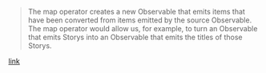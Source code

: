 > The map operator creates a new Observable that emits items that have been converted from items emitted by the source Observable. The map operator would allow us, for example, to turn an Observable that emits Storys into an Observable that emits the titles of those Storys.

[link](https://www.jianshu.com/p/c820afafd94b)